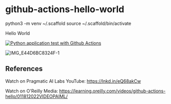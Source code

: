 # github-actions-hello-world
python3  -m venv  ~/.scaffold
source   ~/.scaffold/bin/activate




Hello World

[![Python application test with Github Actions](https://github.com/noahgift/github-actions-hello-world/actions/workflows/main.yml/badge.svg)](https://github.com/noahgift/github-actions-hello-world/actions/workflows/main.yml)


![IMG_E44D6BC8324F-1](https://user-images.githubusercontent.com/58792/149946400-4b9df539-1d6e-48f1-bc21-455b7d425a41.jpeg)

## References

Watch on Pragmatic AI Labs YouTube: https://lnkd.in/eQ68akCw

Watch on O'Reilly Media: https://learning.oreilly.com/videos/github-actions-hello/011812022VIDEOPAIML/
